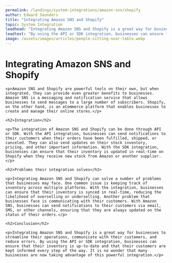 ```yaml
---
permalink: /landings/system-integrations/amazon-sns/shopify
author: Edward Saunders
title: "Integrating Amazon SNS and Shopify"
topic: System Integration
leadhead: "Integrating Amazon SNS and Shopify is a great way for businesses to streamline their operations, communicate with their customers, and reduce errors"
leadtext: "By using the API or SDK integration, businesses can ensure that their inventory is up-to-date and that their customers are kept informed every step of the way. It is no wonder that many businesses are now taking advantage of this powerful integration."
image: /assets/images/articles/people-sitting-near-table.webp
---
```

<div class="arttext">    <h1>Integrating Amazon SNS and Shopify</h1>
    
    <p>Amazon SNS and Shopify are powerful tools on their own, but when integrated, they can provide even greater benefits to businesses. Amazon SNS is a messaging and notification service that allows businesses to send messages to a large number of subscribers. Shopify, on the other hand, is an eCommerce platform that enables businesses to create and manage their online stores.</p>
    
    <h2>Integration</h2>
    
    <p>The integration of Amazon SNS and Shopify can be done through API or SDK. With the API integration, businesses can send notifications to their customers when their orders have been fulfilled, shipped, or canceled. They can also send updates on their stock inventory, pricing, and other important information. With the SDK integration, businesses can ensure that their inventory is updated in real-time on Shopify when they receive new stock from Amazon or another supplier.</p>
    
    <h2>Problems their integration solves</h2>
    
    <p>Integrating Amazon SNS and Shopify can solve a number of problems that businesses may face. One common issue is keeping track of inventory across multiple platforms. With the integration, businesses can ensure that their inventory is synced in real-time, reducing the likelihood of overselling or underselling. Another problem that businesses face is communicating with their customers. With Amazon SNS, businesses can send notifications to their customers via email, SMS, or other channels, ensuring that they are always updated on the status of their orders.</p>
    
    <h2>Conclusion</h2>
    
    <p>Integrating Amazon SNS and Shopify is a great way for businesses to streamline their operations, communicate with their customers, and reduce errors. By using the API or SDK integration, businesses can ensure that their inventory is up-to-date and that their customers are kept informed every step of the way. It is no wonder that many businesses are now taking advantage of this powerful integration.</p>
    
</div>